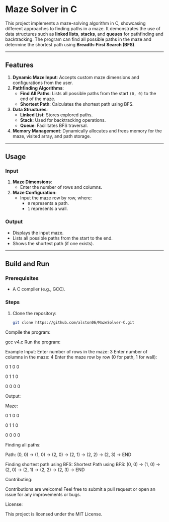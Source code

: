 # Maze Solver in C

This project implements a maze-solving algorithm in C, showcasing different approaches to finding paths in a maze. It demonstrates the use of data structures such as **linked lists**, **stacks**, and **queues** for pathfinding and backtracking. The program can find all possible paths in the maze and determine the shortest path using **Breadth-First Search (BFS)**.

---

## Features

1. **Dynamic Maze Input**: Accepts custom maze dimensions and configurations from the user.
2. **Pathfinding Algorithms**:
   - **Find All Paths**: Lists all possible paths from the start `(0, 0)` to the end of the maze.
   - **Shortest Path**: Calculates the shortest path using BFS.
3. **Data Structures**:
   - **Linked List**: Stores explored paths.
   - **Stack**: Used for backtracking operations.
   - **Queue**: Facilitates BFS traversal.
4. **Memory Management**: Dynamically allocates and frees memory for the maze, visited array, and path storage.

---

## Usage

### Input

1. **Maze Dimensions**: 
   - Enter the number of rows and columns.
2. **Maze Configuration**:
   - Input the maze row by row, where:
     - `0` represents a path.
     - `1` represents a wall.

### Output

- Displays the input maze.
- Lists all possible paths from the start to the end.
- Shows the shortest path (if one exists).

---

## Build and Run

### Prerequisites
- A C compiler (e.g., GCC).

### Steps

1. Clone the repository:
   ```bash
   git clone https://github.com/alston06/MazeSolver-C.git
Compile the program:

gcc v4.c
Run the program:

Example Input:
Enter number of rows in the maze: 3
Enter number of columns in the maze: 4
Enter the maze row by row (0 for path, 1 for wall):

0 1 0 0

0 1 1 0

0 0 0 0

Output:

Maze:

0 1 0 0

0 1 1 0

0 0 0 0


Finding all paths:

Path: (0, 0) -> (1, 0) -> (2, 0) -> (2, 1) -> (2, 2) -> (2, 3) -> END

Finding shortest path using BFS:
Shortest Path using BFS:
(0, 0) -> (1, 0) -> (2, 0) -> (2, 1) -> (2, 2) -> (2, 3) -> END


Contributing:

Contributions are welcome! Feel free to submit a pull request or open an issue for any improvements or bugs.



License:

This project is licensed under the MIT License.
